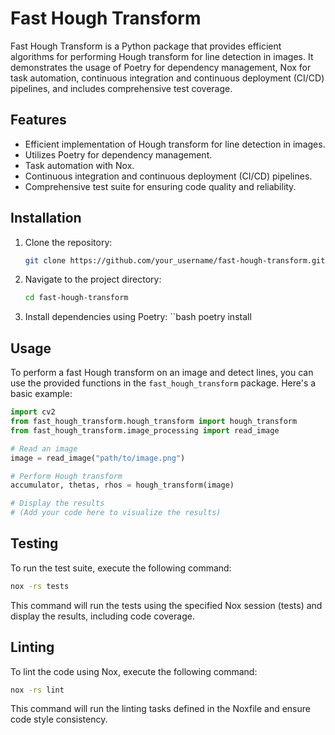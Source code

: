 # Fast Hough Transform

Fast Hough Transform is a Python package that provides efficient algorithms for performing Hough transform for line detection in images. It demonstrates the usage of Poetry for dependency management, Nox for task automation, continuous integration and continuous deployment (CI/CD) pipelines, and includes comprehensive test coverage.

## Features

- Efficient implementation of Hough transform for line detection in images.
- Utilizes Poetry for dependency management.
- Task automation with Nox.
- Continuous integration and continuous deployment (CI/CD) pipelines.
- Comprehensive test suite for ensuring code quality and reliability.

## Installation

1. Clone the repository:

   ```bash
   git clone https://github.com/your_username/fast-hough-transform.git
2. Navigate to the project directory:
   ```bash
   cd fast-hough-transform
3. Install dependencies using Poetry:
   ``bash
   poetry install
## Usage

To perform a fast Hough transform on an image and detect lines, you can use the provided functions in the `fast_hough_transform` package. Here's a basic example:

```python
import cv2
from fast_hough_transform.hough_transform import hough_transform
from fast_hough_transform.image_processing import read_image

# Read an image
image = read_image("path/to/image.png")

# Perform Hough transform
accumulator, thetas, rhos = hough_transform(image)

# Display the results
# (Add your code here to visualize the results)
```
## Testing

To run the test suite, execute the following command:

```bash
nox -rs tests
```
This command will run the tests using the specified Nox session (tests) and display the results, including code coverage.

## Linting

To lint the code using Nox, execute the following command:

```bash
nox -rs lint
```
This command will run the linting tasks defined in the Noxfile and ensure code style consistency.
